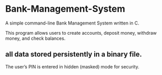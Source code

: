 # Bank-Management-System

A simple command-line Bank Management System written in C. 

This program allows users to create accounts, deposit money, withdraw money, and check balances.

<H2> all data stored persistently in a binary file.</H2>

The user’s PIN is entered in hidden (masked) mode for security.
